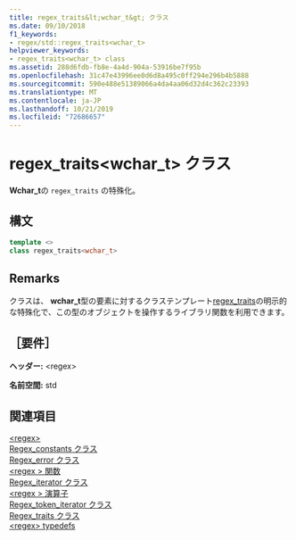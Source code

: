 ```yaml
---
title: regex_traits&lt;wchar_t&gt; クラス
ms.date: 09/10/2018
f1_keywords:
- regex/std::regex_traits<wchar_t>
helpviewer_keywords:
- regex_traits<wchar_t> class
ms.assetid: 288d6fdb-fb8e-4a4d-904a-53916be7f95b
ms.openlocfilehash: 31c47e43996ee0d6d8a495c0ff294e296b4b5888
ms.sourcegitcommit: 590e488e51389066a4da4aa06d32d4c362c23393
ms.translationtype: MT
ms.contentlocale: ja-JP
ms.lasthandoff: 10/21/2019
ms.locfileid: "72686657"
---
```

# <a name="regex_traitsltwchar_tgt-class"></a>regex_traits&lt;wchar_t&gt; クラス

**Wchar_t**の `regex_traits` の特殊化。

## <a name="syntax"></a>構文

```cpp
template <>
class regex_traits<wchar_t>
```

## <a name="remarks"></a>Remarks

クラスは、 **wchar_t**型の要素に対するクラステンプレート[regex_traits](../standard-library/regex-traits-class.md)の明示的な特殊化で、この型のオブジェクトを操作するライブラリ関数を利用できます。

## <a name="requirements"></a>［要件］

**ヘッダー:** \<regex>

**名前空間:** std

## <a name="see-also"></a>関連項目

[\<regex>](../standard-library/regex.md)\
[Regex_constants クラス](../standard-library/regex-constants-class.md)\
[Regex_error クラス](../standard-library/regex-error-class.md)\
[\<regex > 関数](../standard-library/regex-functions.md)\
[Regex_iterator クラス](../standard-library/regex-iterator-class.md)\
[\<regex > 演算子](../standard-library/regex-operators.md)\
[Regex_token_iterator クラス](../standard-library/regex-token-iterator-class.md)\
[Regex_traits クラス](../standard-library/regex-traits-class.md)\
[\<regex> typedefs](../standard-library/regex-typedefs.md)
